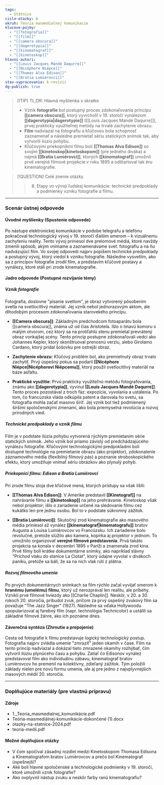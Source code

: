 ```yaml
---
tags:
  - štátnice
cislo-otazky: 8
okruh: Teoria masmedialnej komunikacie
klucove-pojmy:
  - "[[fotografia]]"
  - "[[film]]"
  - "[[camera obscura]]"
  - "[[dagerotypia]]"
  - "[[kinematograf]]"
  - "[[kinetoskop]]"
hlavni-autori:
  - "[[Louis Jacques Mandé Daqurre]]"
  - "[[Nicéphore Niépce]]"
  - "[[Thomas Alva Edison]]"
  - "[[Bratia Lumiérovci]]"
stav-vypracovania: k-revizii
dg-publish: true
---
```


> [!TIP] TL;DR: Hlavná myšlienka v skratke
> * Vznik **fotografie** bol postupný proces zdokonaľovania princípu **[[camera obscura]]**, ktorý vyvrcholil v 19. storočí vynálezom **[[dagerotypia|dagerotypie]]** ([[Louis Jacques Mandé Daqurre]]), prvej prakticky využiteľnej metódy na trvalé zachytenie obrazu.
> * **Film** nadviazal na fotografiu a kľúčovou bola schopnosť zaznamenať a následne premietať sériu statických snímok tak, aby vytvorili ilúziu pohybu.
> * Kľúčovými priekopníkmi filmu boli **[[Thomas Alva Edison]]** so svojím **[[kinetoskop|kinetoskopom]]** (pre jedného diváka) a najmä **[[Bratia Lumiérovci]]**, ktorých **[[kinematograf]]** umožnil prvé verejné filmové projekcie v roku 1895 a odštartoval tak éru kinematografie.

> [!QUESTION] Celé znenie otázky
> > 8. Etapy vo vývoji ľudskej komunikácie: technické predpoklady a podmienky vzniku fotografie a filmu.

---
### Scenár ústnej odpovede

#### Úvodné myšlienky (Spustenie odpovede)

Po nástupe elektronickej komunikácie v podobe telegrafu a telefónu pokračoval technologický vývoj v 19. storočí ďalším smerom – k vizuálnemu zachyteniu reality. Tento vývoj priniesol dve prelomové médiá, ktoré navždy zmenili spôsob, akým vnímame a zaznamenávame svet: fotografiu a na ňu nadväzujúci film. Vo svojej odpovedi najprv popíšem technické predpoklady a postupný vývoj, ktorý viedol k vzniku fotografie. Následne vysvetlím, ako sa z princípov fotografie zrodil film, a predstavím kľúčové postavy a vynálezy, ktoré stáli pri zrode kinematografie.
#### Jadro odpovede (Postupné rozvíjanie témy)

##### Vznik fotografie

Fotografia, doslovne "písanie svetlom", je obraz vytvorený pôsobením svetla na svetlocitlivý materiál. Jej vznik nebol jednorazovým aktom, ale dlhodobým procesom zdokonaľovania starovekého princípu.

* **[[Camera obscura]]**: Základným predchodcom fotoaparátu bola [[camera obscura]], známa už od čias Aristotela. Išlo o tmavú komoru s malým otvorom, cez ktorý sa na protiľahlú stenu premietal prevrátený obraz vonkajšej scény. Tento princíp postupne zdokonaľovali vedci ako Johannes Kepler, ktorý skonštruoval prenosnú verziu, alebo Girolamo Cardano, ktorý pridal šošovku pre ostrejší obraz.

* **Zachytenie obrazu**: Kľúčový problém bol, ako premietnutý obraz trvalo zachytiť. Prvý úspešný pokus sa podaril **[[Nicéphore Niépce|Nicéphorovi Niépcemu]]**, ktorý použil svetlocitlivý materiál na báze asfaltu.

* **Praktické využitie**: Prvú prakticky využiteľnú metódu fotografovania, známu ako **[[dagerotypia]]**, vyvinul **[[Louis Jacques Mandé Daqurre]]**. Tento proces pozostával z troch fáz: expozície, vyvolania a ustálenia. Po tom, čo francúzska vláda odkúpila patent a darovala ho svetu, sa fotografia mohla začať masovo šíriť. Jej vznik bol tiež podmienený širšími spoločenskými zmenami, ako bola priemyselná revolúcia a rozvoj prírodných vied.

##### Technické predpoklady a vznik filmu

Film je v podstate ilúzia pohybu vytvorená rýchlym premietaním série statických snímok. Jeho vznik bol priamo závislý od predchádzajúceho vynálezu fotografie. Kľúčovými technologickými predpokladmi boli dostupné technológie na premietanie obrazu (ako projektor), zdokonalenie záznamového média (flexibilný filmový pás) a poznanie stroboskopického efektu, ktorý umožňuje vnímať sériu obrázkov ako plynulý pohyb.
##### Priekopníci filmu: Edison a Bratia Lumiérovci

Pri zrode filmu stoja dve kľúčové mená, ktorých prístupy sa však líšili:

* **[[Thomas Alva Edison]]**: V Amerike predstavil **[[Kinetograf]]** na nahrávanie filmu a **[[kinetoskop]]** na jeho prehrávanie. Kinetoskop však nebol projektor; išlo o zariadenie určené na sledovanie filmu cez kukátko len pre jednu osobu. Bol to v podstate súkromný zážitok.

* **[[Bratia Lumiérovci]]**: Skutočný zrod kinematografie ako masového média priniesol až vynález **[[kinematograf|kinematografu]]** bratov Augusta a Louisa Lumièrovcov vo Francúzsku. Ich zariadenie bolo revolučné, pretože slúžilo ako kamera, kopírka aj projektor v jednom. To umožnilo organizovať **verejné filmové predstavenia**. Prvá takáto projekcia sa konala v decembri 1895 v Paríži a znamenala zrod kina. Prvé filmy boli krátke dokumentárne snímky, ako napríklad slávny "Príchod vlaku do stanice La Ciotat", ktorý údajne vyvolal v divákoch paniku, pretože sa báli, že sa na nich vlak rúti z plátna.
##### Rozvoj filmového umenia

Po prvých dokumentárnych snímkach sa film rýchlo začal vyvíjať smerom k **hranému (umelému) filmu**, ktorý už nerozprával len realitu, ale príbehy. Vznikli prvé filmové hviezdy ako [[Charlie Chaplin]]. Neskôr, v 20. a 30. rokoch 20. storočia, pribudol zvuk, pričom za prvý úspešný zvukový film sa považuje "The Jazz Singer" (1927). Následne sa vďaka Hollywoodu spopularizoval aj farebný film (napr. technológia Technicolor) a ustálili sa základné filmové žánre, ako ich poznáme dnes.

#### Záverečná syntéza (Zhrnutie a prepojenie)

Cesta od fotografie k filmu predstavuje logický technologický postup. Fotografia najprv zvládla umenie "zmraziť" jeden okamih v čase. Film na tento princíp nadviazal a dokázal tieto zmrazené okamihy rozhýbať, čím vytvoril ilúziu plynúceho času a pohybu. Zatiaľ čo Edisonov vynález predstavoval film ako individuálnu zábavu, kinematograf bratov Lumièrovcov ho premenil na kolektívny, zdieľaný zážitok. Tým položili základy nielen pre novú formu umenia, ale aj pre jedno z najvplyvnejších masových médií 20. storočia.

---

### Doplňujúce materiály (pre vlastnú prípravu)

#### Zdroje
* 1._Teoria_masmedialnej_komunikácie.pdf
* Teória-masmediálnej-komunikácie-dokončené (1).docx
* otazky-na-statnice-2024.pdf
* teoria-medii.pdf

#### Možné doplňujúce otázky
* V čom spočíval zásadný rozdiel medzi Kinetoskopom Thomasa Edisona a Kinematografom bratov Lumièrovcov a prečo bol Kinematograf úspešnejší?
* Aké boli hlavné spoločenské a technologické podmienky v 19. storočí, ktoré umožnili vznik fotografie?
* Ako ovplyvnil nástup zvuku a neskôr farby ranú kinematografiu?